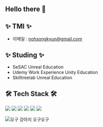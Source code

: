 ## Hello there 👋

## ✨ TMI ✨

- 이메일 : <nohsongkyun@gmail.com>

## ✨ Studing ✨
- SeSAC Unreal Education
- Udemy Work Experience Unity Education
- Skilltreelab Unreal Education
  
## 🛠 Tech Stack 🛠
  <img src="https://img.shields.io/badge/C-4E3188?style=for-the-badge&logo=C&logoColor=white"/></a>
  <img src="https://img.shields.io/badge/C++-00599C?style=for-the-badge&logo=C%2B%2B&logoColor=white"/></a>
  <img src="https://img.shields.io/badge/C%23%20-F03E2F?style=for-the-badge&logo=C%20Sharp&logoColor=white"/></a>
  <img src="https://img.shields.io/badge/Unreal Engine-7935D2?style=for-the-badge&logo=UnrealEngine&logoColor=white"/></a>
  <img src="https://img.shields.io/badge/Unity Engine-FF6D70?style=for-the-badge&logo=unity&logoColor=white"/></a>
  <img src="https://img.shields.io/badge/github-008ECF?style=for-the-badge&logo=github&logoColor=white">

![오구 강아지 오구오구](https://github.com/user-attachments/assets/0a645c88-9fb0-428e-afd2-b265e6bf5b7f)
